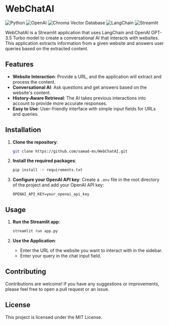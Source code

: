 # WebChatAI

![Python](https://img.shields.io/badge/python-v3.10-blue)
![OpenAI](https://img.shields.io/badge/OpenAI-v3.5-blue)
![Chroma Vector Database](https://img.shields.io/badge/Chroma-Vector%20Database-green)
![LangChain](https://img.shields.io/badge/LangChain-Icon-green)
![Streamlit](https://img.shields.io/badge/Streamlit-v1.0.0-green)

WebChatAI is a Streamlit application that uses LangChain and OpenAI GPT-3.5 Turbo model to create a conversational AI that interacts with websites. This application extracts information from a given website and answers user queries based on the extracted content.

## Features

- **Website Interaction**: Provide a URL, and the application will extract and process the content.
- **Conversational AI**: Ask questions and get answers based on the website's content.
- **History-Aware Retrieval**: The AI takes previous interactions into account to provide more accurate responses.
- **Easy to Use**: User-friendly interface with simple input fields for URLs and queries.

## Installation

1. **Clone the repository**:

   ```bash
   git clone https://github.com/samad-ms/WebChatAI.git
   ```

2. **Install the required packages**:

   ```bash
   pip install -r requirements.txt
   ```

3. **Configure your OpenAI API key**:
   Create a `.env` file in the root directory of the project and add your OpenAI API key:
   
   ```
   OPENAI_API_KEY=your_openai_api_key
   ```

## Usage

1. **Run the Streamlit app**:

   ```bash
   streamlit run app.py
   ```

2. **Use the Application**:
   - Enter the URL of the website you want to interact with in the sidebar.
   - Enter your query in the chat input field.

## Contributing

Contributions are welcome! If you have any suggestions or improvements, please feel free to open a pull request or an issue.

## License

This project is licensed under the MIT License.